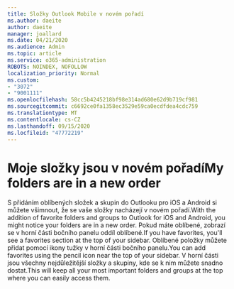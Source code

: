 ```yaml
---
title: Složky Outlook Mobile v novém pořadí
ms.author: daeite
author: daeite
manager: joallard
ms.date: 04/21/2020
ms.audience: Admin
ms.topic: article
ms.service: o365-administration
ROBOTS: NOINDEX, NOFOLLOW
localization_priority: Normal
ms.custom:
- "3072"
- "9001111"
ms.openlocfilehash: 58cc5b4245218bf98e314ad680e62d9b719cf981
ms.sourcegitcommit: c6692ce0fa1358ec3529e59ca0ecdfdea4cdc759
ms.translationtype: MT
ms.contentlocale: cs-CZ
ms.lasthandoff: 09/15/2020
ms.locfileid: "47772219"
---
```

# <a name="my-folders-are-in-a-new-order"></a><span data-ttu-id="0d139-102">Moje složky jsou v novém pořadí</span><span class="sxs-lookup"><span data-stu-id="0d139-102">My folders are in a new order</span></span>

<span data-ttu-id="0d139-103">S přidáním oblíbených složek a skupin do Outlooku pro iOS a Android si můžete všimnout, že se vaše složky nacházejí v novém pořadí.</span><span class="sxs-lookup"><span data-stu-id="0d139-103">With the addition of favorite folders and groups to Outlook for iOS and Android, you might notice your folders are in a new order.</span></span> <span data-ttu-id="0d139-104">Pokud máte oblíbené, zobrazí se v horní části bočního panelu oddíl oblíbené.</span><span class="sxs-lookup"><span data-stu-id="0d139-104">If you have favorites, you'll see a favorites section at the top of your sidebar.</span></span> <span data-ttu-id="0d139-105">Oblíbené položky můžete přidat pomocí ikony tužky v horní části bočního panelu.</span><span class="sxs-lookup"><span data-stu-id="0d139-105">You can add favorites using the pencil icon near the top of your sidebar.</span></span> <span data-ttu-id="0d139-106">V horní části jsou všechny nejdůležitější složky a skupiny, kde se k nim můžete snadno dostat.</span><span class="sxs-lookup"><span data-stu-id="0d139-106">This will keep all your most important folders and groups at the top where you can easily access them.</span></span>